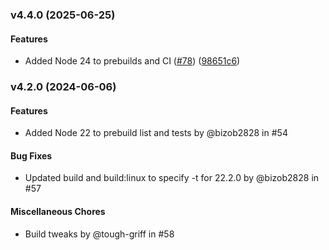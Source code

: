 ### v4.4.0 (2025-06-25)

#### Features 

* Added Node 24 to prebuilds and CI ([#78](https://github.com/Contrast-Security-Inc/node-fn-inspect/pull/78)) ([98651c6](https://github.com/newrelic-forks/node-fn-inspect/commit/98651c6f462b32afcc091f3749fa5ed67fbf6a3c))

### v4.2.0 (2024-06-06)

#### Features

 * Added Node 22 to prebuild list and tests by @bizob2828 in #54

#### Bug Fixes

 * Updated build and build:linux to specify -t for 22.2.0 by @bizob2828 in #57

#### Miscellaneous Chores

 * Build tweaks by @tough-griff in #58

